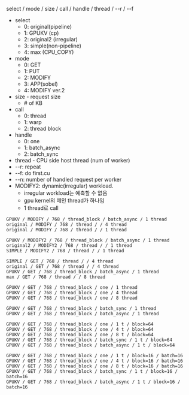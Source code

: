 select / mode / size / call / handle / thread / --r / --f
* select
    * 0: original(pipeline)
    * 1: GPUKV (cp)
    * 2: original2 (irregular)
    * 3: simple(non-pipeline)
    * 4: max (CPU\_COPY)
* mode
    * 0: GET
    * 1: PUT
    * 2: MODIFY
    * 3: APP(sobel)
	* 4: MODIFY ver.2
* size - request size
    * \# of KB
* call
    * 0: thread
	* 1: warp
	* 2: thread block
* handle
    * 0: one 
	* 1: batch\_async
	* 2: batch\_sync
* thread - CPU side host thread (num of worker)
* --r: repeat
* --f: do first.cu
* --n: number of handled request per worker
* MODIFY2: dynamic(irregular) workload.
    - irregular workload는 예측할 수 없음
	- gpu kernel의 메인 thread가 하나임
	- 1 thread로 call

```
GPUKV / MODIFY / 768 / thread_block / batch_async / 1 thread
original / MODIFY / 768 / thread / / 4 thread
original / MODIFY / 768 / thread / / 1 thread

GPUKV / MODIFY2 / 768 / thread_block / batch_async / 1 thread
original2 / MODIFY2 / 768 / thread / / 1 thread
SIMPLE / MODIFY2 / 768 / thread / / 1 thread

SIMPLE / GET / 768 / thread / / 4 thread
original / GET / 768 / thread / / 4 thread
GPUKV / GET / 768 / thread_block / batch_async / 1 thread
max / GET / 768 / thread / / 8 thread

GPUKV / GET / 768 / thread_block / one / 1 thread
GPUKV / GET / 768 / thread_block / one / 4 thread
GPUKV / GET / 768 / thread_block / one / 8 thread

GPUKV / GET / 768 / thread_block / batch_sync / 1 thread
GPUKV / GET / 768 / thread_block / batch_async / 1 thread

GPUKV / GET / 768 / thread_block / one / 1 t / block=64
GPUKV / GET / 768 / thread_block / one / 4 t / block=64
GPUKV / GET / 768 / thread_block / one / 8 t / block=64
GPUKV / GET / 768 / thread_block / batch_sync / 1 t / block=64
GPUKV / GET / 768 / thread_block / batch_async / 1 t / block=64

GPUKV / GET / 768 / thread_block / one / 1 t / block=16 / batch=16
GPUKV / GET / 768 / thread_block / one / 4 t / block=16 / batch=16
GPUKV / GET / 768 / thread_block / one / 8 t / block=16 / batch=16
GPUKV / GET / 768 / thread_block / batch_sync / 1 t / block=16 / batch=16
GPUKV / GET / 768 / thread_block / batch_async / 1 t / block=16 / batch=16
```
